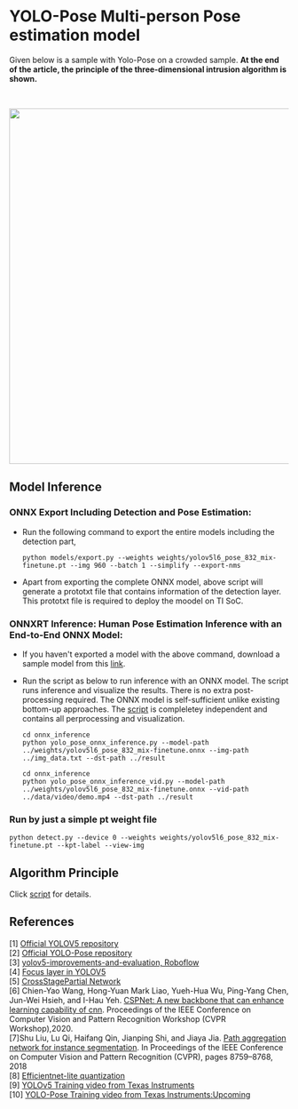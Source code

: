 <!--
 * @Description: 
 * @Version: 
 * @Author: Jackson-coder
 * @Date: 2022-08-07 19:46:17
 * @LastEditors: Jackson-coder
 * @LastEditTime: 2022-11-03 10:43:08
-->
# YOLO-Pose Multi-person Pose estimation model


Given below is a sample with Yolo-Pose on a crowded sample.
**At the end of the article, the principle of the three-dimensional intrusion algorithm is shown.**

<br/> 
<p float="left">
<img width="640" src="./result/demo.gif">
</p>   



## **Model Inference**


###  **ONNX Export Including Detection and Pose Estimation:**
* Run the following command to export the entire models including the detection part, 
    ``` 
    python models/export.py --weights weights/yolov5l6_pose_832_mix-finetune.pt --img 960 --batch 1 --simplify --export-nms
    ```
* Apart from exporting the complete ONNX model, above script will generate a prototxt file that contains information of the detection layer. This prototxt file is required to deploy the moodel on TI SoC.

###  **ONNXRT Inference: Human Pose Estimation Inference with an End-to-End ONNX Model:**

 * If you haven't exported a model with the above command, download a sample model from this [link](http://software-dl.ti.com/jacinto7/esd/modelzoo/gplv3/latest/edgeai-yolov5/pretrained_models/models/keypoint/coco/edgeai-yolov5/yolov5s6_pose_640_ti_lite_54p9_82p2.onnx).
 * Run the script as below to run inference with an ONNX model. The script runs inference and visualize the results. There is no extra post-processing required. The ONNX model is self-sufficient unlike existing bottom-up approaches. The [script](onnx_inference/yolo_pose_onnx_inference.py) is compleletey independent and contains all perprocessing and visualization. 
    ``` 
    cd onnx_inference
    python yolo_pose_onnx_inference.py --model-path ../weights/yolov5l6_pose_832_mix-finetune.onnx --img-path ../img_data.txt --dst-path ../result
    ```
    
    ``` 
    cd onnx_inference
    python yolo_pose_onnx_inference_vid.py --model-path ../weights/yolov5l6_pose_832_mix-finetune.onnx --vid-path ../data/video/demo.mp4 --dst-path ../result
    ```
    
###  **Run by just a simple pt weight file**
```
python detect.py --device 0 --weights weights/yolov5l6_pose_832_mix-finetune.pt --kpt-label --view-img
```

##  **Algorithm Principle**
Click [script](Algorithm_Principle.docx) for details.

## **References**

[1] [Official YOLOV5 repository](https://github.com/ultralytics/yolov5/) <br>
[2] [Official YOLO-Pose repository](https://github.com/TexasInstruments/edgeai-yolov5/tree/yolo-pose) <br>
[3] [yolov5-improvements-and-evaluation, Roboflow](https://blog.roboflow.com/yolov5-improvements-and-evaluation/) <br>
[4] [Focus layer in YOLOV5]( https://github.com/ultralytics/yolov5/discussions/3181) <br>
[5] [CrossStagePartial Network](https://github.com/WongKinYiu/CrossStagePartialNetworkss)  <br>
[6] Chien-Yao Wang, Hong-Yuan Mark Liao, Yueh-Hua Wu, Ping-Yang Chen, Jun-Wei Hsieh, and I-Hau Yeh. [CSPNet: A new backbone that can enhance learning capability of
cnn](https://arxiv.org/abs/1911.11929). Proceedings of the IEEE Conference on Computer Vision and Pattern Recognition Workshop (CVPR Workshop),2020. <br>
[7]Shu Liu, Lu Qi, Haifang Qin, Jianping Shi, and Jiaya Jia. [Path aggregation network for instance segmentation](https://arxiv.org/abs/1803.01534). In Proceedings of the IEEE Conference on Computer Vision and Pattern Recognition (CVPR), pages 8759–8768, 2018 <br>
[8] [Efficientnet-lite quantization](https://blog.tensorflow.org/2020/03/higher-accuracy-on-vision-models-with-efficientnet-lite.html) <br>
[9] [YOLOv5 Training video from Texas Instruments](https://training.ti.com/process-efficient-object-detection-using-yolov5-and-tda4x-processors) <br> 
[10] [YOLO-Pose Training video from Texas Instruments:Upcoming](Upcoming)